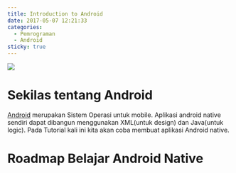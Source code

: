 ```yaml
---
title: Introduction to Android
date: 2017-05-07 12:21:33
categories:
  - Pemrograman
  - Android
sticky: true
---
```


![](/images/android.jpg)
# Sekilas tentang Android

[Android](https://developer.android.com/) merupakan Sistem Operasi untuk mobile. Aplikasi android native sendiri dapat dibangun menggunakan XML(untuk design) dan Java(untuk logic). Pada Tutorial kali ini kita akan coba membuat aplikasi Android native.

# Roadmap Belajar Android Native
